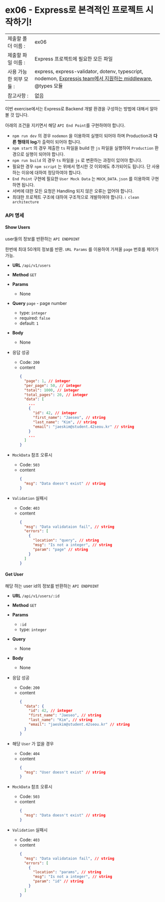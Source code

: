 # ex06 - Express로 본격적인 프로젝트 시작하기!

|                      |                                         |
| :--------------------| --------------------------------------- |
|   제출할 폴더 이름 :     |  ex06                                  |
|   제출할 파일 이름 :     | Express 프로젝트에 필요한 모든 파일 |
|   사용 가능한 외부 모듈 : |  express, express-validator, dotenv, typescript, nodemon, [Expressjs team에서 지원하는 middleware](http://expressjs.com/en/resources/middleware.html),  @types 모듈  |
|   참고사항 :           |  없음                                    |


이번 exercise에서는 Express로 Backend 개발 환경을 구성하는 방법에 대해서 알아 볼 것 입니다.

아래의 조건을 지키면서 해당 `API End Point`를 구현하여야 합니다.

- `npm run dev` 의 경우 `nodemon` 을 이용하여 실행이 되어야 하며 Production과 **다른 형태의 log**가 출력이 되어야 합니다.
- `npm start` 의 경우 제출한 `ts` 파일을 build 한 `js` 파일을 실행하여 `Production` 환경으로 실행이 되어야 합니다.
- `npm run build` 의 경우 `ts` 파일을 `js` 로 변환하는 과정이 있어야 합니다.
- 필요한 경우 `npm script` 는 위에서 명시한 것 이외에도 추가되어도 됩니다. 단 사용하는 이유에 대하여 정당하여야 합니다.
- `End Point` 구현에 필요한 `User Mock Data` 는 `MOCK_DATA.json` 를 이용하여 구현 하면 됩니다.
- 서버에 대한 모든 요청은 Handling 되지 않은 오류는 없어야 합니다.
- 최대한 프로젝트 구조에 대하여 구조적으로 개발하여야 합니다. `ℹ️ clean architecture`

### API 명세

#### Show Users

user들의 정보를 반환하는 `API ENDPOINT`

한번에 최대 50개의 정보를 반환. `URL Params` 를 이용하여 가져올 `page` 번호를 제어가 가능.

- **URL**
  `/api/v1/users`
- **Method**
  `GET`
- **Params**
  - None
- **Query**
  `page` - page number
  - type: `integer`
  - required: `false`
  - default: `1`
- **Body**
  - None
- 응답 성공
  - Code: `200`
  - content
    ```json
    {
      "page": 1, // integer
      "per_page": 50, // integer
      "total": 1000, // integer
      "total_pages": 20, // integer
      "data": [
        ...
        {
          "id": 42, // integer
          "first_name": "Jaeseo", // string
          "last_name": "Kim", // string
          "email": "jaeskim@student.42seou.kr" // string
        }
        ...
      ]
    }
    ```

- `MockData` 참조 오류시
  - Code: `503`
  - content
    ```json
    {
      "msg": "Data doesn't exist" // string
    }
    ```
- `Validation` 실패시
  - Code: `403`
  - content
    ```json
    {
      "msg": "Data validataion fail", // string
      "errors": [
        {
          "location": "query", // string
          "msg": "Is not a integer", // string
          "param": "page" // string
        }
      ]
    }
    ```

#### Get User

해당 하는 user id의 정보를 반환하는 `API ENDPOINT`

- **URL**
  `/api/v1/users/:id`
- **Method**
  `GET`
- **Params**
  - `:id`
  - type: `integer`
- **Query**
  - None
- **Body**
  - None
- 응답 성공
  - Code: `200`
  - content
    ```json
    {
      "data": {
        "id": 42, // integer
        "first_name": "Jaeseo", // string
        "last_name": "Kim", // string
        "email": "jaeskim@student.42seou.kr" // string
      }
    }
    ```

- 해당 `User` 가 없을 경우
  - Code: `404`
  - content
    ```json
    {
      "msg": "User doesn't exist" // string
    }
    ```
- `MockData` 참조 오류시
  - Code: `503`
  - content
    ```json
    {
      "msg": "Data doesn't exist" // string
    }
    ```
- `Validation` 실패시
  - Code: `403`
  - content
    ```json
    {
      "msg": "Data validataion fail", // string
      "errors": [
        {
          "location": "params", // string
          "msg": "Is not a integer", // string
          "param": "id" // string
        }
      ]
    }
    ```
